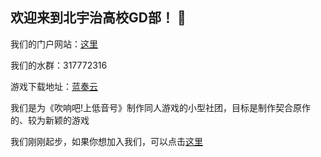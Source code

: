 ## 欢迎来到北宇治高校GD部！ 👋

我们的门户网站：[这里](https://kitaujigamedesign.top/)

我们的水群：317772316

游戏下载地址：[蓝奏云](https://pureamaya.lanzoub.com/b0anaepbe)

我们是为《吹响吧!上低音号》制作同人游戏的小型社团，目标是制作契合原作的、较为新颖的游戏

我们刚刚起步，如果你想加入我们，可以点击[这里](https://kitaujigamedesign.top/joinus)
